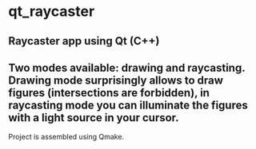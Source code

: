 # qt_raycaster
Raycaster app using Qt (C++)
---
Two modes available: drawing and raycasting. 
Drawing mode surprisingly allows to draw figures (intersections are forbidden),
in raycasting mode you can illuminate the figures with a light source in your cursor.
---
Project is assembled using Qmake.
